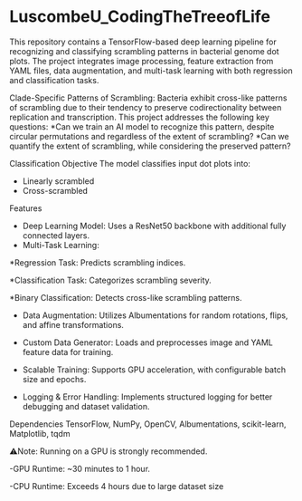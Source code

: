 # LuscombeU_CodingTheTreeofLife
This repository contains a TensorFlow-based deep learning pipeline for recognizing and classifying scrambling patterns in bacterial genome dot plots. The project integrates image processing, feature extraction from YAML files, data augmentation, and multi-task learning with both regression and classification tasks.

Clade-Specific Patterns of Scrambling:
Bacteria exhibit cross-like patterns of scrambling due to their tendency to preserve codirectionality between replication and transcription. This project addresses the following key questions:
*Can we train an AI model to recognize this pattern, despite circular permutations and regardless of the extent of scrambling?
*Can we quantify the extent of scrambling, while considering the preserved pattern?

Classification Objective
The model classifies input dot plots into:
- Linearly scrambled
- Cross-scrambled

Features
- Deep Learning Model: Uses a ResNet50 backbone with additional fully connected layers.
- Multi-Task Learning:

*Regression Task: Predicts scrambling indices.

*Classification Task: Categorizes scrambling severity.

*Binary Classification: Detects cross-like scrambling patterns.

- Data Augmentation: Utilizes Albumentations for random rotations, flips, and affine transformations.

- Custom Data Generator: Loads and preprocesses image and YAML feature data for training.

- Scalable Training: Supports GPU acceleration, with configurable batch size and epochs.

- Logging & Error Handling: Implements structured logging for better debugging and dataset validation.

Dependencies
TensorFlow, NumPy, OpenCV, Albumentations, scikit-learn, Matplotlib, tqdm

⚠Note: Running on a GPU is strongly recommended.

-GPU Runtime: ~30 minutes to 1 hour.

-CPU Runtime: Exceeds 4 hours due to large dataset size
